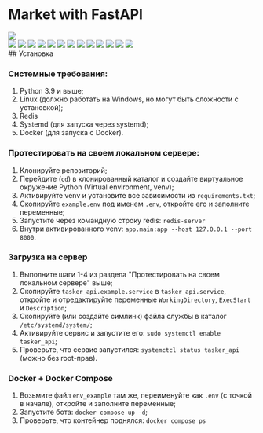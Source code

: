 # Market with FastAPI

<img src="https://img.shields.io/badge/Python-3.9 | 3.10 | 3.11 | 3.12-blue">
<br>
<div>
<img src="https://img.shields.io/badge/FAST API-blue">
<img src="https://img.shields.io/badge/Celery-blue">
<img src="https://img.shields.io/badge/Flower-blue">
<img src="https://img.shields.io/badge/SQAlchemy-blue">
<img src="https://img.shields.io/badge/Pydentic-blue">
<img src="https://img.shields.io/badge/Redis-blue">
<img src="https://img.shields.io/badge/FastApi Cache-blue">
<img src="https://img.shields.io/badge/Alembic-blue">
<img src="https://img.shields.io/badge/JWT-blue">
<img src="https://img.shields.io/badge/PostgreSQL-blue">
<img src="https://img.shields.io/badge/Docker-blue">
<img src="https://img.shields.io/badge/Systemd-blue">
<img src="https://img.shields.io/badge/Uvicorn-blue">
</div>
## Установка

### Системные требования:
1. Python 3.9 и выше;
2. Linux (должно работать на Windows, но могут быть сложности с установкой);
3. Redis
4. Systemd (для запуска через systemd);
5. Docker (для запуска с Docker).

### Протестировать на своем локальном сервере:
1. Клонируйте репозиторий;
2. Перейдите (`cd`) в клонированный каталог и создайте виртуальное окружение Python (Virtual environment, venv);
3. Активируйте venv и установите все зависимости из `requirements.txt`;
4. Скопируйте `example.env` под именем `.env`, откройте его и заполните переменные;
5. Запустите через командную строку redis: `redis-server`
6. Внутри активированного venv: `app.main:app --host 127.0.0.1 --port 8000`.

### Загрузка на сервер
1. Выполните шаги 1-4 из раздела "Протестировать на своем локальном сервере" выше;
2. Скопируйте `tasker_api.example.service` в `tasker_api.service`, откройте и отредактируйте переменные `WorkingDirectory`,
 `ExecStart` и `Description`;
3. Скопируйте (или создайте симлинк) файла службы в каталог `/etc/systemd/system/`;
4. Активируйте сервис и запустите его: `sudo systemctl enable tasker_api`;
5. Проверьте, что сервис запустился: `systemctcl status tasker_api` (можно без root-прав).

### Docker + Docker Compose
1. Возьмите файл `env_example` там же, переименуйте как `.env` (с точкой в начале), откройте и заполните переменные;
2. Запустите бота: `docker compose up -d`;
3. Проверьте, что контейнер поднялся: `docker compose ps`

